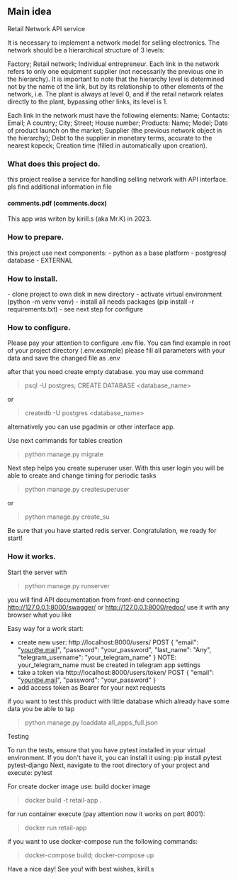 <h2>Main idea</h2>

Retail Network API service

It is necessary to implement a network model for selling electronics.
The network should be a hierarchical structure of 3 levels:

Factory;
Retail network;
Individual entrepreneur.
Each link in the network refers to only one equipment supplier (not necessarily the previous one in the hierarchy). It is important to note that the hierarchy level is determined not by the name of the link, but by its relationship to other elements of the network, i.e. The plant is always at level 0, and if the retail network relates directly to the plant, bypassing other links, its level is 1.

Each link in the network must have the following elements:
Name;
Contacts:
Email;
A country;
City;
Street;
House number;
Products:
Name;
Model;
Date of product launch on the market;
Supplier (the previous network object in the hierarchy);
Debt to the supplier in monetary terms, accurate to the nearest kopeck;
Creation time (filled in automatically upon creation).


<h3>What does this project do.</h3>

this project realise a service for handling selling network with API interface.
pls find additional information in file <h4>comments.pdf (comments.docx)</h4> 


This app was writen by kirill.s (aka Mr.K) in 2023.


<h3>How to prepare.</h3>
this project use next components:
- python as a base platform
- postgresql database - EXTERNAL


<h3>How to install.</h3>
- clone project to own disk in new directory
- activate virtual environment (python -m venv venv)
- install all needs packages (pip install -r requirements.txt)
- see next step for configure

<h3>How to configure.</h3>
Please pay your attention to configure .env file.
You can find example in root of your project directory (.env.example)
please fill all parameters with your data and save the changed file as .env

after that you need create empty database.
you may use command
>psql -U postgres;
>CREATE DATABASE <database_name>

or 
> createdb -U postgres <database_name>

alternatively you can use pgadmin or other interface app.

Use next commands for tables creation
>python manage.py migrate


Next step helps you create superuser user. With this user login you will be able to create and change timing for periodic tasks
>python manage.py createsuperuser

or
> python manage.py create_su

Be sure that you have started redis server. Congratulation, we ready for start!

<h3>Ноw it works.</h3>

Start the server with
>python manage.py runserver

you will find API documentation from front-end connecting  
http://127.0.0.1:8000/swagger/ or 
http://127.0.0.1:8000/redoc/
use it with any browser what you like


Easy way for a work start:
- create new user: http://localhost:8000/users/
POST {
        "email": "your@e.mail",
        "password": "your_password",
        "last_name": "Any",
        "telegram_username": "your_telegram_name"
    }
NOTE: your_telegram_name must be created in telegram app settings 
- take a token via http://localhost:8000/users/token/ 
POST {
        "email": "your@e.mail",
        "password": "your_password"
    }
- add access token as Bearer for your next requests



if you want to test this product with little database which already have some data you be able to tap 
> python manage.py loaddata all_apps_full.json

Testing

To run the tests, ensure that you have pytest installed in your virtual environment. If you don't have it, you can install it using: pip install pytest pytest-django
Next, navigate to the root directory of your project and execute: pytest


For create docker image use:
build docker image
>docker build -t retail-app .

for run container execute (pay attention now it works on port 8001):
>docker run retail-app


if you want to use docker-compose run the following commands:
>docker-compose build;
docker-compose up



Have a nice day! See you!
with best wishes, kirill.s
